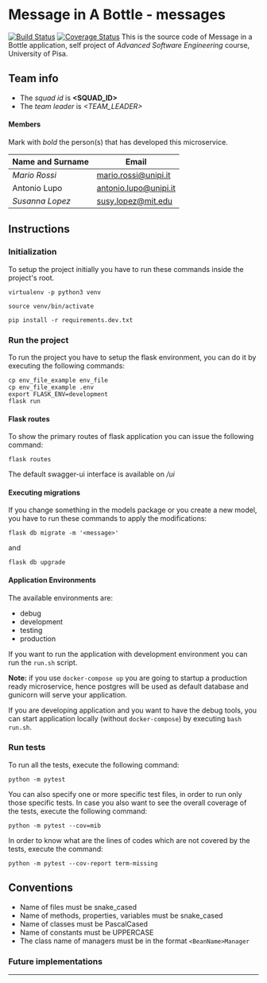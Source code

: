 # Message in A Bottle - messages
[![Build Status](https://app.travis-ci.com/fedehsq/mib-message.svg?token=sCUbEzotwbjEpdHdvWDb&branch=main)](https://app.travis-ci.com/fedehsq/mib-message) [![Coverage Status](https://coveralls.io/repos/github/fedehsq/mib-message/badge.svg?branch=main&t=Ava9Tp)](https://coveralls.io/github/fedehsq/mib-message?branch=main)
This is the source code of Message in a Bottle application, self project of *Advanced Software Engineering* course,
University of Pisa.

## Team info

- The *squad id* is **<SQUAD_ID>**
- The *team leader* is *<TEAM_LEADER>*

#### Members

Mark with *bold* the person(s) that has developed this microservice.

|Name and Surname    | Email                         |
|--------------------|-------------------------------|
|*Mario Rossi*       |mario.rossi@unipi.it           |
|Antonio Lupo        |antonio.lupo@unipi.it          |
|*Susanna Lopez*     |susy.lopez@mit.edu             |


## Instructions

### Initialization

To setup the project initially you have to run these commands
inside the project's root.

`virtualenv -p python3 venv`

`source venv/bin/activate`

`pip install -r requirements.dev.txt`

### Run the project

To run the project you have to setup the flask environment,
you can do it by executing the following commands:

```shell script
cp env_file_example env_file
cp env_file_example .env
export FLASK_ENV=development
flask run
```


#### Flask routes

To show the primary routes of flask application you can issue the following command:

`flask routes`

The default swagger-ui interface is available on */ui*

#### Executing migrations

If you change something in the models package or you create a new model,
you have to run these commands to apply the modifications:

`flask db migrate -m '<message>'`

and

`flask db upgrade`


#### Application Environments

The available environments are:

- debug
- development
- testing
- production

If you want to run the application with development environment
you can run the `run.sh` script.

**Note:** if you use `docker-compose up` you are going to startup a production ready microservice, hence postgres will be used as default database and gunicorn will serve your application.

If you are developing application and you want to have the debug tools, you can start application locally (without `docker-compose`) by executing `bash run.sh`.

### Run tests

To run all the tests, execute the following command:

`python -m pytest`

You can also specify one or more specific test files, in order to run only those specific tests.
In case you also want to see the overall coverage of the tests, execute the following command:

`python -m pytest --cov=mib`

In order to know what are the lines of codes which are not covered by the tests, execute the command:

`python -m pytest --cov-report term-missing`

## Conventions

- Name of files must be snake_cased
- Name of methods, properties, variables must be snake_cased
- Name of classes must be PascalCased 
- Name of constants must be UPPERCASE 
- The class name of managers must be in the format `<BeanName>Manager`

### Future implementations

---
